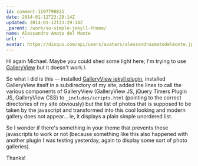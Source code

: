 ```yaml
---
id: comment-1197790821
date: 2014-01-12T23:29:14Z
updated: 2014-01-12T23:29:14Z
_parent: /work/so-simple-jekyll-theme/
name: Alessandro Amato del Monte
url: ''
avatar: https://disqus.com/api/users/avatars/alessandroamatodelmonte.jpg
---
```


Hi again Michael. Maybe you could shed some light here; I'm trying to use
[GalleryView](http://spaceforaname.com/galleryview) but it doesn't work.\

So what I did is this -- installed
[GalleryView jekyll plugin](https://github.com/mgratzer/GalleryView), installed
GalleryView itself in a subdirectory of my site, added the lines to call the
various components of GalleryView (GalleryView JS, jQuery Timers Plugin JS,
GalleryView CSS) to `_includes/scripts.html` (pointing to the correct
directories of my site obviously) but the list of photos that is supposed to be
taken by the javascript and transformed into this cool looking and modern
gallery does not appear... ie, it displays a plain simple unordered list.

So I wonder if there's something in your theme that prevents these javascripts
to work or not (because something like this also happened with another plugin I
was testing yesterday, again to display some sort of photo galleries).

Thanks!
